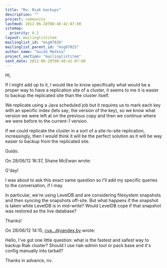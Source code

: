 ```yaml
---
title: "Re: Riak backups"
description: ""
project: community
lastmod: 2012-06-28T08:48:42-07:00
sitemap:
  priority: 0.2
layout: mailinglistitem
mailinglist_id: "msg07826"
mailinglist_parent_id: "msg07825"
author_name: "Guido Medina"
project_section: "mailinglistitem"
sent_date: 2012-06-28T08:48:42-07:00
---
```


Hi,

If I might add up to it, I would like to know specifically what would be 
a proper way to have a replication site of a cluster, it seems to me it 
is easier to backup the replicated site than the cluster itself.


We replicate using a Java scheduled job but it requires us to mark each 
key with an specific index (lets say; the version of the key), so we 
know what version we were left at on the previous copy and then we 
continue where we were before to the current-1 version.


If we could replicate the cluster in a sort of a site-to-site 
replication, increasingly, then I would think it will be the perfect 
solution as it will be way easier to backup from the replicated site.


Guido.

On 28/06/12 16:37, Shane McEwan wrote:

G'day!

I was about to ask this exact same question so I'll add my specific 
queries to the conversation, if I may.


In particular, we're using LevelDB and are considering filesystem 
snapshots and then syncing the snapshots off-site. But what happens if 
the snapshot is taken while LevelDB is in mid-write? Would LevelDB 
cope if that snapshot was restored as the live database?


Thanks!

On 28/06/12 14:15, cva...@yandex.by wrote:

Hello,
I've got one little question: what is the fastest and safest way to 
backup Riak cluster? Should I use riak-admin tool or pack base and 
it's config manually into tarball?


Thanks in advance,
nv.
